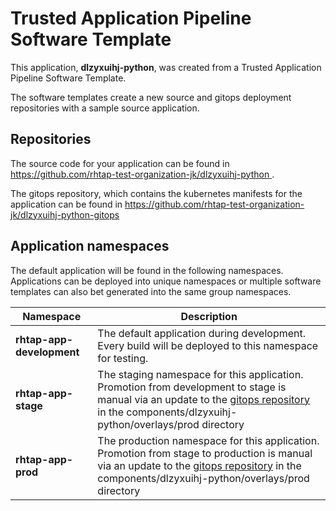 # Trusted Application Pipeline Software Template

This application, **dlzyxuihj-python**, was created from a Trusted Application Pipeline Software Template.

The software templates create a new source and gitops deployment repositories with a sample source application. 

## Repositories

The source code for your application can be found in [https://github.com/rhtap-test-organization-jk/dlzyxuihj-python ](https://github.com/rhtap-test-organization-jk/dlzyxuihj-python ).
 
The gitops repository, which contains the kubernetes manifests for the application can be found in 
[https://github.com/rhtap-test-organization-jk/dlzyxuihj-python-gitops ](https://github.com/rhtap-test-organization-jk/dlzyxuihj-python-gitops ) 

## Application namespaces 

The default application will be found in the following namespaces. Applications can be deployed into unique namespaces or multiple software templates can also bet generated into the same group namespaces.  

|  Namespace   |  Description   |  
| -------- | -------- |   
| **rhtap-app-development** | The default application during development. Every build will be deployed to this namespace for testing. | 
| **rhtap-app-stage** | The staging namespace for this application. Promotion from development to stage is manual via an update to the [gitops repository](https://github.com/rhtap-test-organization-jk/dlzyxuihj-python-gitops ) in the components/dlzyxuihj-python/overlays/prod directory |  
| **rhtap-app-prod** | The production namespace for this application. Promotion from stage to production is manual via an update to the [gitops repository](https://github.com/rhtap-test-organization-jk/dlzyxuihj-python-gitops ) in the components/dlzyxuihj-python/overlays/prod directory | 